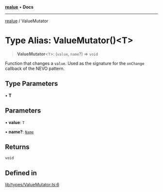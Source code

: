 [**realue**](../README.md) • **Docs**

***

[realue](../README.md) / ValueMutator

# Type Alias: ValueMutator()\<T\>

> **ValueMutator**\<`T`\>: (`value`, `name`?) => `void`

Function that changes a `value`. Used as the signature for the `onChange` callback of the NEVO pattern.

## Type Parameters

• **T**

## Parameters

• **value**: `T`

• **name?**: [`Name`](Name.md)

## Returns

`void`

## Defined in

[lib/types/ValueMutator.ts:6](https://github.com/nevoland/realue/blob/439801296602d9ef58e3e6fbfd3252b0bea604d8/lib/types/ValueMutator.ts#L6)
